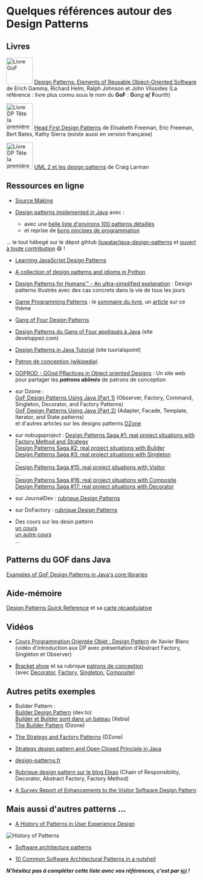 # Quelques références autour des Design Patterns

## Livres
 <img src="https://images-na.ssl-images-amazon.com/images/I/51szD9HC9pL._SX395_BO1,204,203,200_.jpg" alt="Livre GoF" width="70"> [Design Patterns: Elements of Reusable Object-Oriented Software](https://www.amazon.fr/Design-Patterns-Elements-Reusable-Object-Oriented/dp/0201633612) de Erich Gamma, Richard Helm, Ralph Johnson et John Vlissides (La référence : livre plus connu sous le nom du **GoF** : **G***ang* **o***f* **F***ourth*)

 <img src="https://images-na.ssl-images-amazon.com/images/I/61APhXCksuL._SX430_BO1,204,203,200_.jpg" alt="Livre DP Tête la première" width="70"> [Head First Design Patterns](https://www.amazon.fr/First-Design-Patterns-Elisabeth-Freeman/dp/0596007124) de Elisabeth Freeman, Eric Freeman, Bert Bates, Kathy Sierra  (existe aussi en version française)


<img src="http://static.eyrolles.com/img/2/7/4/4/0/7/0/9/9782744070907_h430.jpg" alt="Livre DP Tête la première" width="70"> [UML 2 et les design patterns](http://www.eyrolles.com/Informatique/Livre/uml-2-et-les-design-patterns-9782744070907) de Craig Larman

## Ressources en ligne


- [Source Making](https://sourcemaking.com/design_patterns) 

- [Design patterns implemented in Java](http://java-design-patterns.com/) avec :  
	- avec une [belle liste d'environs 100 patterns détaillés](http://java-design-patterns.com/patterns/)  
	-  et reprise de [bons pincipes de programmation](http://java-design-patterns.com/principles/)  

... le tout hébegé sur le dépot gihtub [iluwatar/java-design-patterns](https://github.com/iluwatar/java-design-patterns) et [ouvert à toute contribution](https://github.com/iluwatar/java-design-patterns/wiki) :smile: !

- [Learning JavaScript Design Patterns](https://addyosmani.com/resources/essentialjsdesignpatterns/book/)

- [A collection of design patterns and idioms in Python](https://github.com/faif/python-patterns)

- [Design Patterns for Humans™ - An ultra-simplified explanation](https://github.com/kamranahmedse/design-patterns-for-humans) : Design patterns illustrés avec des cas concrets dans la vie de tous les jours

- [Game Programming Patterns](http://gameprogrammingpatterns.com/) : le [sommaire du livre](http://gameprogrammingpatterns.com/contents.html), un [article](http://brewhouse.io/2015/10/14/game-programming-design-patterns.html) sur ce thème

- [Gang of Four Design Patterns](http://www.blackwasp.co.uk/GofPatterns.aspx)

- [Design Patterns du Gang of Four appliqués à Java](http://rpouiller.developpez.com/tutoriel/java/design-patterns-gang-of-four) (site developpez.com)

- [Design Patterns in Java Tutorial](https://www.tutorialspoint.com//design_pattern/) (site tuorialspoint)

- [Patron de conception (wikipedia)](https://fr.wikipedia.org/wiki/Patron_de_conception) 

- [GOPROD - GOod PRactices in Object oriented Designs](http://www.goprod.bouhours.net/?lang=fr&) : Un site web pour partager les ***patrons abîmés*** de patrons de conception

- sur Dzone :   
[GoF Design Patterns Using Java (Part 1)](https://dzone.com/articles/gof-design-patterns-using-java-part-1) (Observer, Factory, Command, Singleton, Decorator, and Factory Patterns)  
[GoF Design Patterns Using Java (Part 2)](https://dzone.com/articles/gof-design-patterns-using-java-02) (Adapter, Facade, Template, Iterator, and State patterns)  
et d'autres articles sur les designs patterns [DZone](https://dzone.com/search)

- sur nobugsproject : [Design Patterns Saga #1: real project situations with Factory Method and Strategy](https://nobugsproject.com/2017/06/03/design-patterns-saga-1-real-project-situations-with-factory-method-and-strategy/)  
[Design Patterns Saga #2: real project situations with  Builder](https://nobugsproject.com/2017/06/10/design-patterns-saga-2-real-project-situations-with-builder/)  
[Design Patterns Saga #3: real project situations with Singleton](https://nobugsproject.com/2017/06/17/design-patterns-saga-2-real-project-situations-with-singleton/)  
...   
[Design Patterns Saga #15: real project situations with Visitor](https://nobugsproject.com/2017/09/03/design-patterns-saga-14-real-project-situations-with-visitor/)   
...   
[Design Patterns Saga #16: real project situations with Composite](https://nobugsproject.com/2017/09/17/design-patterns-saga-16-real-project-situations-with-composite)  
[Design Patterns Saga #17: real project situations with Decorator](https://nobugsproject.com/2017/09/24/design-patterns-saga-17-real-project-situations-with-decorator/)

- sur JournalDev : [rubrique Design Patterns](https://www.journaldev.com/java/design-patterns)

- sur DoFactory : [rubrique Design Patterns](http://www.dofactory.com/net/design-patterns)

- Des cours sur les desin pattern  
[un cours](http://www.emse.fr/~picard/cours/2A/DesignPatterns.pdf)  
[un autre cours](http://pageperso.lif.univ-mrs.fr/~petru.valicov/Cours/M3105/DP_x4.pdf)  
...

## Patterns du GOF dans Java

[Examples of GoF Design Patterns in Java's core libraries](https://stackoverflow.com/questions/1673841/examples-of-gof-design-patterns-in-javas-core-libraries)


## Aide-mémoire
[Design Patterns Quick Reference](http://www.mcdonaldland.info/2007/11/28/40/) et sa [carte récapitulative](http://www.mcdonaldland.info/files/designpatterns/designpatternscard.pdf)


## Vidéos

- [Cours Programmation Orientée Objet : Design Pattern](https://www.youtube.com/watch?v=DK6vSUVfyug) de Xavier Blanc   
(vidéo d'introduction aux DP avec présentation d'Abstract Factory, Singleton et Observer)  

- [Bracket show](https://www.youtube.com/channel/UCtnYlMKv9vbV6EITjrCwr1g) et sa rubrique [patrons de conception](https://www.youtube.com/playlist?list=PLAFXqCQG3lKX2_GBt1xVu5qz1dXrd_wtN)  
(avec [Decorator](https://www.youtube.com/watch?v=WghYGmUd9nQ&list=PLAFXqCQG3lKX2_GBt1xVu5qz1dXrd_wtN), [Factory](https://www.youtube.com/watch?v=s1lztsgZk4c), [Singleton](https://www.youtube.com/watch?v=MtJ2TnZ-WPY), [Composite](https://www.youtube.com/watch?v=25nonh-W5po))




## Autres petits exemples
- Builder Pattern :  
[Builder Design Pattern](https://dev.to/nishparadox/builder-design-pattern) (dev.to)  
[Builder et Builder sont dans un bateau](http://blog.xebia.fr/2016/12/28/design-pattern-builder-et-builder-sont-dans-un-bateau/) (Xebia)  
[The Builder Pattern](https://dzone.com/articles/design-patterns-the-builder-pattern) (Dzone)


- [The Strategy and Factory Patterns](https://dzone.com/articles/design-patterns-the-strategy-and-factory-patterns) (DZone) 

- [Strategy design pattern and Open Closed Principle in Java](http://javarevisited.blogspot.fr/2015/07/strategy-design-pattern-and-open-closed-principle-java-example.html)

- [design-patterns.fr](http://design-patterns.fr)


- [Rubrique design pattern sur le blog Eleao](https://blog.elao.com/fr/tags/design-pattern/) (Chain of Responsibility, Decorator, Abstract Factory, Factory Method)

- [A Survey Report of Enhancements to the Visitor Software Design Pattern](http://sebox.cs.iupui.edu/PDF/visitor-survey-2013.pdf)

## Mais aussi d'autres patterns ...
- [A History of Patterns in User Experience Design](https://medium.com/tangible-ux/a-history-of-patterns-in-user-experience-design-f21f7eaabb83)
<img src="https://cdn-images-1.medium.com/max/2000/1*T7ZL60dq3z7jVhDUHeqg5A.jpeg" alt="History of Patterns">

- [Software architecture patterns](http://www.oreilly.com/programming/free/files/software-architecture-patterns.pdf)

- [10 Common Software Architectural Patterns in a nutshell](https://medium.com/towards-data-science/10-common-software-architectural-patterns-in-a-nutshell-a0b47a1e9013)


***N'hésitez pas à compléter cette liste avec vos références, c'est par [ici](https://github.com/iblasquez/enseignement-iut-m3105-conception-avancee/pulls) !***  






